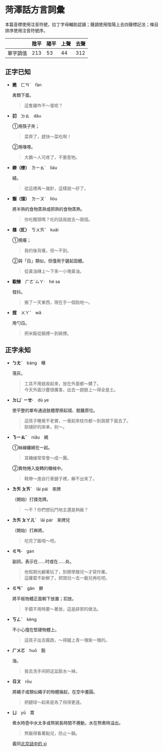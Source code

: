 # 菏澤話方言詞彙

本篇音標使用注音符號，拉丁字母輔助認讀；聲調使用陰陽上去四聲標記法；條目排序使用注音符號序。

||陰平|陽平|上聲|去聲|
|---|---|---|---|---|
|單字調值|213|53|44|312|

## 正字已知

- **嬎**　ㄈㄢˋ　fàn

  禽類下蛋。
  > 這隻雞咋不～蛋呢？

- **㧅**　ㄉㄠ　dāu

  ①用筷子夾；
  > 菜齊了，趕快～菜吃啊！
  
  ②用喙啄。
  > 大鵝～人可疼了，不要惹牠。

- **繚（缭）**　ㄌㄧㄠˊ　liáu

  縫。
  > 從這裡再～幾針，這樣就～好了。

- **餾（馏）**　ㄌㄧㄡˋ　liòu

  將半熟的食物蒸熟或把熟的食物蒸熱。
  > 你吃饅頭嗎？吃的話我就去～兩個。

- **擓（㧟）**　ㄎㄨㄞˇ　kuǎi

  ①撓癢；
  > 我的後背癢，但～不到。

  ②與「舀」類似，但僅用于鏟起固體。
  > 從黃油磚上～下來一小塊黃油。

- **觳觫**　ㄏㄜˊㄙㄚ·　hé sa

  發抖。
  > 搬了一天東西，現在手一個勁地～。

- **搲**　ㄨㄚˇ　wǎ

  用勺舀。
  > 把米飯從鍋裡～到碗裡。

## 正字未知

- **ㄅㄤˋ**　bàng　曝

  落灰。
  > 工具不用就收起來，放在外面都～髒了。  
    今天外面沙塵很厲害，出去一趟臉上～得全是土。

- **ㄉㄩˋ ㄧㄝ·**　dù ye

  使平整的單布通過肢體摩擦起褶、脫離原位。
  > 這孩子睡覺不老實，一覺起來枕巾都～到肩膀下面去了。  
  > 刚铺好的床单，别～。

- **ㄋㄧㄠˇ**　niǎu　繞

  ①絲線纏繞在一起。
  > 耳機線常常會～成一團。

  ②異物捲入旋轉的機械中。
  > 鞋帶～進自行車鏈子裡，解不出來了。

- **ㄌㄞ ㄆㄞˊ**　lāi pái　來牌

  （開始）打撲克牌。
  > ～不？你們想玩鬥地主還是夠級？

- **ㄌㄞ ㄆㄚㄦˊ**　lāi pár　來牌兒

  （開始）打麻將。
  > 吃完了飯咱～吧。

- **ㄍㄢ·**　gan

  副詞，表示在……时或在……处。
  > 他假期光顧著玩了，到開學跟兒～才寫作業。  
    這蘿蔔不新鮮了，把頭兒～去一截兒再吃吧。

- **ㄍㄢˇ**　gǎn　擀

  將平板物體正面朝下放置；扣放。
  > 手鏡不用時要～著放，這是辟邪的做法。

- **ㄎㄥˋ**　kèng

  不小心撞在堅硬物體上。
  > 這孩子出去瘋跑，～得腿上青一塊紫一塊的。

- **ㄏㄨㄛ**　huō　豁

  潑。
  > 我去洗手间把这盆脏水～掉。

- **ㄖㄡ**　rōu

  將繩子或類似繩子的物體掄起，在空中畫圓。
  > 把鏈球～起來是為了飛得更遠。

- <span id="yu1">**ㄩ**　yū　鬻</span>

  煮水時壺中水太多或熬粥長時間不攪動，水在熬煮時溢出。
  > 熬飯得看著點兒，防止～鍋。

  義同[北京話中的 xì](./beijing.md#xi4)
